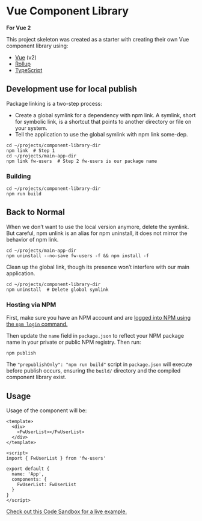 # Vue Component Library

**For Vue 2**

This project skeleton was created as a starter with creating their own Vue component library using:

- [Vue](https://vuejs.org/) (v2)
- [Rollup](https://github.com/rollup/rollup)
- [TypeScript](https://www.typescriptlang.org/)

## Development use for local publish

Package linking is a two-step process:

- Create a global symlink for a dependency with npm link. A symlink, short for symbolic link, is a shortcut that points to another directory or file on your system.
- Tell the application to use the global symlink with npm link some-dep.
```
cd ~/projects/component-library-dir
npm link  # Step 1
cd ~/projects/main-app-dir
npm link fw-users  # Step 2 fw-users is our package name
```
### Building

```
cd ~/projects/component-library-dir
npm run build
```

## Back to Normal

When we don’t want to use the local version anymore, delete the symlink. But careful, npm unlink is an alias for npm uninstall, it does not mirror the behavior of npm link.

```
cd ~/projects/main-app-dir
npm uninstall --no-save fw-users -f && npm install -f
```

Clean up the global link, though its presence won’t interfere with our main application.
```
cd ~/projects/component-library-dir
npm uninstall  # Delete global symlink
```


### Hosting via NPM

First, make sure you have an NPM account and are [logged into NPM using the `npm login` command.](https://docs.npmjs.com/creating-a-new-npm-user-account)

Then update the `name` field in `package.json` to reflect your NPM package name in your private or public NPM registry. Then run:

```
npm publish
```

The `"prepublishOnly": "npm run build"` script in `package.json` will execute before publish occurs, ensuring the `build/` directory and the compiled component library exist.

## Usage

Usage of the component will be:

```
<template>
  <div>
    <FwUserList></FwUserList>
  </div>
</template>

<script>
import { FwUserList } from 'fw-users'

export default {
  name: 'App',
  components: {
    FwUserList: FwUserList
  }
}
</script>

```

[Check out this Code Sandbox for a live example.](https://loading...)